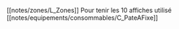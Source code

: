 [[notes/zones/L_Zones]]
Pour tenir les 10 affiches utilisé [[notes/equipements/consommables/C_PateAFixe]]